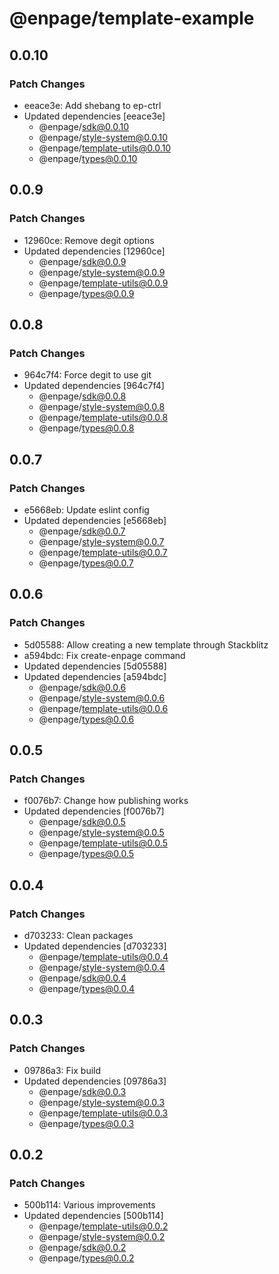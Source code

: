 # @enpage/template-example

## 0.0.10

### Patch Changes

- eeace3e: Add shebang to ep-ctrl
- Updated dependencies [eeace3e]
  - @enpage/sdk@0.0.10
  - @enpage/style-system@0.0.10
  - @enpage/template-utils@0.0.10
  - @enpage/types@0.0.10

## 0.0.9

### Patch Changes

- 12960ce: Remove degit options
- Updated dependencies [12960ce]
  - @enpage/sdk@0.0.9
  - @enpage/style-system@0.0.9
  - @enpage/template-utils@0.0.9
  - @enpage/types@0.0.9

## 0.0.8

### Patch Changes

- 964c7f4: Force degit to use git
- Updated dependencies [964c7f4]
  - @enpage/sdk@0.0.8
  - @enpage/style-system@0.0.8
  - @enpage/template-utils@0.0.8
  - @enpage/types@0.0.8

## 0.0.7

### Patch Changes

- e5668eb: Update eslint config
- Updated dependencies [e5668eb]
  - @enpage/sdk@0.0.7
  - @enpage/style-system@0.0.7
  - @enpage/template-utils@0.0.7
  - @enpage/types@0.0.7

## 0.0.6

### Patch Changes

- 5d05588: Allow creating a new template through Stackblitz
- a594bdc: Fix create-enpage command
- Updated dependencies [5d05588]
- Updated dependencies [a594bdc]
  - @enpage/sdk@0.0.6
  - @enpage/style-system@0.0.6
  - @enpage/template-utils@0.0.6
  - @enpage/types@0.0.6

## 0.0.5

### Patch Changes

- f0076b7: Change how publishing works
- Updated dependencies [f0076b7]
  - @enpage/sdk@0.0.5
  - @enpage/style-system@0.0.5
  - @enpage/template-utils@0.0.5
  - @enpage/types@0.0.5

## 0.0.4

### Patch Changes

- d703233: Clean packages
- Updated dependencies [d703233]
  - @enpage/template-utils@0.0.4
  - @enpage/style-system@0.0.4
  - @enpage/sdk@0.0.4
  - @enpage/types@0.0.4

## 0.0.3

### Patch Changes

- 09786a3: Fix build
- Updated dependencies [09786a3]
  - @enpage/sdk@0.0.3
  - @enpage/style-system@0.0.3
  - @enpage/template-utils@0.0.3
  - @enpage/types@0.0.3

## 0.0.2

### Patch Changes

- 500b114: Various improvements
- Updated dependencies [500b114]
  - @enpage/template-utils@0.0.2
  - @enpage/style-system@0.0.2
  - @enpage/sdk@0.0.2
  - @enpage/types@0.0.2
